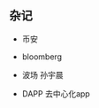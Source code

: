 <!--
 * @Descripttion: 
 * @version: 
 * @Author: ZhangHongye
 * @Date: 2022-10-14 21:36:44
-->


## 杂记
* 币安

* bloomberg
* 波场 孙宇晨 


* DAPP 去中心化app
